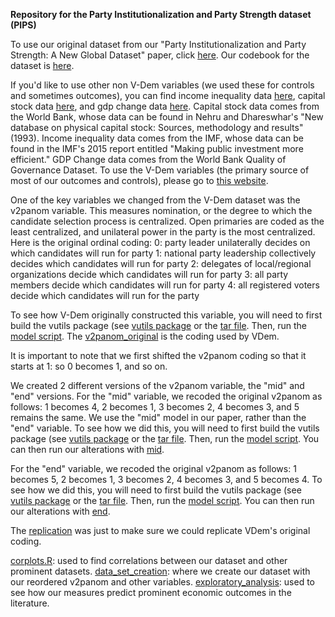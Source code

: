 **Repository for the Party Institutionalization and Party Strength dataset (PIPS)**

To use our original dataset from our "Party Institutionalization and Party Strength: A New Global Dataset" paper, click [here](pips/pips_beta2.csv). Our codebook for the dataset is [here](pips/PIPS%20Codebook.pdf). 

If you'd like to use other non V-Dem variables (we used these for controls and sometimes outcomes), you can find income inequality data [here](data/incomeineq.csv), capital stock data [here](data/capitalstock.xlsx), and gdp change data [here](data/gdpchange.csv). Capital stock data comes from the World Bank, whose data can be found in Nehru and Dhareswhar's "New database on physical capital stock: Sources, methodology and results" (1993). Income inequality data comes from the IMF, whose data can be found in the IMF's 2015 report entitled "Making public investment more efficient." GDP Change data comes from the World Bank Quality of Governance Dataset.
To use the V-Dem variables (the primary source of most of our outcomes and controls), please go to [this website](https://v-dem.net/data/the-v-dem-dataset/country-year-v-dem-fullothers-v14/).

One of the key variables we changed from the V-Dem dataset was the v2panom variable. This measures nomination, or the degree to which the candidate selection process is centralized. Open primaries are coded as the least centralized, and unilateral power in the party is the most centralized. Here is the original ordinal coding:
0: party leader unilaterally decides on which candidates will run for party
1: national party leadership collectively decides which candidates will run for party
2: delegates of local/regional organizations decide which candidates will run for party
3: all party members decide which candidates will run for party
4: all registered voters decide which candidates will run for the party

To see how V-Dem originally constructed this variable, you will need to first build the vutils package (see [vutils package](data/manipulated%20v2panom/vutilspackage.R) or the [tar file](data/manipulated%20v2panom/vutils_11.1.tar.gz). Then, run the [model script](data/manipulated%20v2panom/model.R). The [v2panom_original](data/manipulated%20v2panom/v2panom_original.rds) is the coding used by VDem.

It is important to note that we first shifted the v2panom coding so that it starts at 1: so 0 becomes 1, and so on.

We created 2 different versions of the v2panom variable, the "mid" and "end" versions. For the "mid" variable, we recoded the original v2panom as follows: 1 becomes 4, 2 becomes 1, 3 becomes 2, 4 becomes 3, and 5 remains the same. We use the "mid" model in our paper, rather than the "end" variable. To see how we did this, you will need to first build the vutils package (see [vutils package](data/manipulated%20v2panom/vutilspackage.R) or the [tar file](data/manipulated%20v2panom/vutils_11.1.tar.gz). Then, run the [model script](data/manipulated%20v2panom/model.R).
You can then run our alterations with [mid](data/manipulated%20v2panom/v2panom_mid.rds).

For the "end" variable, we recoded the original v2panom as follows: 1 becomes 5, 2 becomes 1, 3 becomes 2, 4 becomes 3, and 5 becomes 4. To see how we did this, you will need to first build the vutils package (see [vutils package](data/manipulated%20v2panom/vutilspackage.R) or the [tar file](data/manipulated%20v2panom/vutils_11.1.tar.gz). Then, run the [model script](data/manipulated%20v2panom/model.R).
You can then run our alterations with [end](data/manipulated%20v2panom/v2panom_end.rds).

The [replication](data/manipulated%20v2panom/v2panom_replication.rds) was just to make sure we could replicate VDem's original coding.

[corplots.R](scripts/corplots.R): used to find correlations between our dataset and other prominent datasets.
[data_set_creation](scripts/data_set_creation_beta2.R): where we create our dataset with our reordered v2panom and other variables. 
[exploratory_analysis](scripts/exploratory_analysis.R): used to see how our measures predict prominent economic outcomes in the literature.
